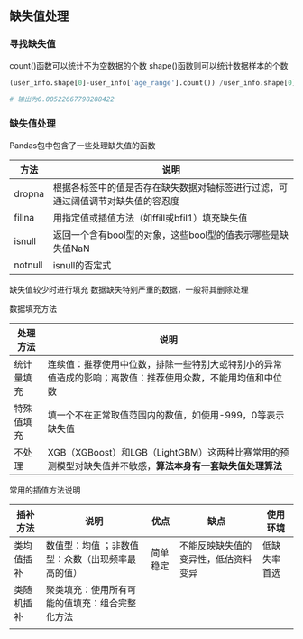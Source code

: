 ## 缺失值处理

### 寻找缺失值

count()函数可以统计不为空数据的个数
shape()函数则可以统计数据样本的个数

```python
(user_info.shape[0]-user_info['age_range'].count()) /user_info.shape[0]

# 输出为0.00522667798288422
```


### 缺失值处理

Pandas包中包含了一些处理缺失值的函数

| 方法    | 说明                                                                             |
| ------- | -------------------------------------------------------------------------------- |
| dropna  | 根据各标签中的值是否存在缺失数据对轴标签进行过滤，可通过阔值调节对缺失值的容忍度 |
| fillna  | 用指定值或插值方法（如ffill或bfil1）填充缺失值                                   |
| isnull  | 返回一个含有bool型的对象，这些bool型的值表示哪些是缺失值NaN                      |
| notnull | isnull的否定式                                                                   |

缺失值较少时进行填充
数据缺失特别严重的数据，一般将其删除处理

数据填充方法

| 处理方法   | 说明                                                                                                       |
| ---------- | ---------------------------------------------------------------------------------------------------------- |
| 统计量填充 | 连续值：推荐使用中位数，排除一些特别大或特别小的异常值造成的影响；离散值：推荐使用众数，不能用均值和中位数 |
| 特殊值填充 | 填一个不在正常取值范围内的数值，如使用-999，0等表示缺失值                                                  |
| 不处理     | XGB（XGBoost）和LGB（LightGBM）这两种比赛常用的预测模型对缺失值并不敏感，**算法本身有一套缺失值处理算法**      |

常用的插值方法说明

| 插补方法   | 说明                                              | 优点     | 缺点                                 | 使用环境     |
| ---------- | ------------------------------------------------- | -------- | ------------------------------------ | ------------ |
| 类均值插补 | 数值型：均值 ；非数值型：众数（出现频率最高的值） | 简单稳定 | 不能反映缺失值的变异性，低估资料变异 | 低缺失率首选 |
| 类随机插补           |                     聚类填充：使用所有可能的值填充：组合完整化方法                              |          |                                      |              |
|            |                                                   |          |                                      |              |


